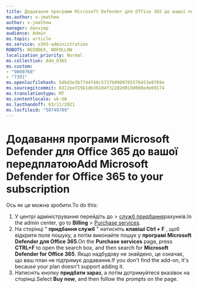 ```yaml
---
title: Додавання програми Microsoft Defender для Office 365 до вашої передплатою
ms.author: v-jmathew
author: v-jmathew
manager: dansimp
audience: Admin
ms.topic: article
ms.service: o365-administration
ROBOTS: NOINDEX, NOFOLLOW
localization_priority: Normal
ms.collection: Adm_O365
ms.custom:
- "9000760"
- "7391"
ms.openlocfilehash: 5dbd3e3b7744f48c5737b0909765576453e8769e
ms.sourcegitcommit: 6312ee31561db36104f32282d019d069ede69174
ms.translationtype: MT
ms.contentlocale: uk-UA
ms.lasthandoff: 03/11/2021
ms.locfileid: "50749709"
---
```

# <a name="add-microsoft-defender-for-office-365-to-your-subscription"></a><span data-ttu-id="483c9-102">Додавання програми Microsoft Defender для Office 365 до вашої передплатою</span><span class="sxs-lookup"><span data-stu-id="483c9-102">Add Microsoft Defender for Office 365 to your subscription</span></span>

<span data-ttu-id="483c9-103">Ось як це можна зробити.</span><span class="sxs-lookup"><span data-stu-id="483c9-103">To do this:</span></span>

1. <span data-ttu-id="483c9-104">У центрі адміністрування перейдіть до   >  [служб придбання](https://go.microsoft.com/fwlink/p/?linkid=868433)рахунків.</span><span class="sxs-lookup"><span data-stu-id="483c9-104">In the admin center, go to **Billing** > [Purchase services](https://go.microsoft.com/fwlink/p/?linkid=868433).</span></span>
2. <span data-ttu-id="483c9-105">На сторінці " **придбання служб** " натисніть **клавіші Ctrl + F** , щоб відкрити поле пошуку, а потім виконайте пошук у **програмі Microsoft Defender для Office 365**.</span><span class="sxs-lookup"><span data-stu-id="483c9-105">On the **Purchase services** page, press **CTRL+F** to open the search box, and then search for **Microsoft Defender for Office 365**.</span></span> <span data-ttu-id="483c9-106">Якщо надбудову не знайдено, це означає, що ваш план не підтримує додавання.</span><span class="sxs-lookup"><span data-stu-id="483c9-106">If you don't find the add-on, it's because your plan doesn't support adding it.</span></span>
3. <span data-ttu-id="483c9-107">Натисніть кнопку **придбати зараз**, а потім дотримуйтеся вказівок на сторінці.</span><span class="sxs-lookup"><span data-stu-id="483c9-107">Select **Buy now**, and then follow the prompts on the page.</span></span>
